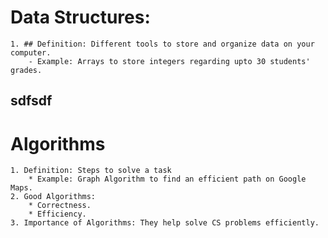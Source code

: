 # Data Structures:
    1. ## Definition: Different tools to store and organize data on your computer.
        - Example: Arrays to store integers regarding upto 30 students' grades.
## sdfsdf
# Algorithms
    1. Definition: Steps to solve a task
        * Example: Graph Algorithm to find an efficient path on Google Maps.
    2. Good Algorithms:
        * Correctness.
        * Efficiency.
    3. Importance of Algorithms: They help solve CS problems efficiently.
                                                                                
